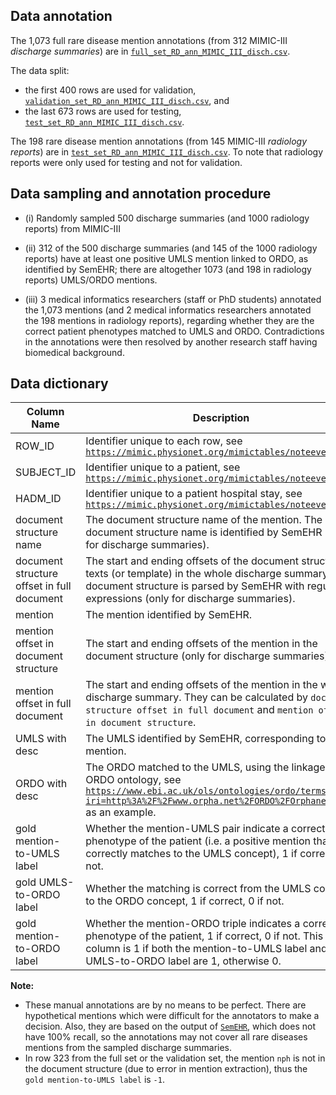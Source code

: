 ## Data annotation

The 1,073 full rare disease mention annotations (from 312 MIMIC-III *discharge summaries*) are in [`full_set_RD_ann_MIMIC_III_disch.csv`](https://github.com/acadTags/Rare-disease-identification/blob/main/data%20annotation/full_set_RD_ann_MIMIC_III_disch.csv).

The data split:
* the first 400 rows are used for validation, [`validation_set_RD_ann_MIMIC_III_disch.csv`](https://github.com/acadTags/Rare-disease-identification/blob/main/data%20annotation/validation_set_RD_ann_MIMIC_III_disch.csv), and
* the last 673 rows are used for testing, [`test_set_RD_ann_MIMIC_III_disch.csv`](https://github.com/acadTags/Rare-disease-identification/blob/main/data%20annotation/test_set_RD_ann_MIMIC_III_disch.csv).

The 198 rare disease mention annotations (from 145 MIMIC-III *radiology reports*) are in [`test_set_RD_ann_MIMIC_III_disch.csv`](https://github.com/acadTags/Rare-disease-identification/blob/main/data%20annotation/test_set_RD_ann_MIMIC_III_rad.csv). To note that radiology reports were only used for testing and not for validation.

## Data sampling and annotation procedure
* (i) Randomly sampled 500 discharge summaries (and 1000 radiology reports) from MIMIC-III

* (ii) 312 of the 500 discharge summaries (and 145 of the 1000 radiology reports) have at least one positive UMLS mention linked to ORDO, as identified by SemEHR; there are altogether 1073 (and 198 in radiology reports) UMLS/ORDO mentions.

* (iii) 3 medical informatics researchers (staff or PhD students) annotated the 1,073 mentions (and 2 medical informatics researchers annotated the 198 mentions in radiology reports), regarding whether they are the correct patient phenotypes matched to UMLS and ORDO. Contradictions in the annotations were then resolved by another research staff having biomedical background.

## Data dictionary

| Column   Name                                | Description                                                                                                                                                                                                   |
|----------------------------------------------|---------------------------------------------------------------------------------------------------------------------------------------------------------------------------------------------------------------|
| ROW_ID                                       | Identifier unique to each row, see [`https://mimic.physionet.org/mimictables/noteevents/`](https://mimic.physionet.org/mimictables/noteevents/)                                                                                                                                                     |
| SUBJECT_ID                                | Identifier unique to a patient, see [`https://mimic.physionet.org/mimictables/noteevents/`](https://mimic.physionet.org/mimictables/noteevents/)                                                                                                                                                                                                              |
| HADM_ID                                      | Identifier unique to a patient hospital stay, see [`https://mimic.physionet.org/mimictables/noteevents/`](https://mimic.physionet.org/mimictables/noteevents/)                                                                                                                                                                                                              |
| document structure name                    | The document structure name of the mention. The document structure name is identified by   SemEHR  (only for discharge summaries).                                                                                                          |
| document structure offset in full document | The start and ending offsets of the document structure texts (or template) in the whole discharge summary. The document structure is parsed by SemEHR with regular expressions  (only for discharge summaries).                            |
| mention                                      | The mention identified by SemEHR.                                                                                                                                                                          |
| mention offset in document structure       | The start and ending offsets of the mention in the document structure (only for discharge summaries).                                                                                                                                      |
| mention offset in full document            | The start and ending offsets of the mention in the whole discharge summary. They can be calculated by `document structure offset in full document` and `mention offset in document structure`.                                                                                     |
| UMLS with desc                               | The UMLS identified by SemEHR, corresponding to the mention.                                                                                                                                                |
| ORDO with desc                               | The ORDO matched to the UMLS, using the linkage in the ORDO ontology, see [`https://www.ebi.ac.uk/ols/ontologies/ordo/terms?iri=http%3A%2F%2Fwww.orpha.net%2FORDO%2FOrphanet_3325`](https://www.ebi.ac.uk/ols/ontologies/ordo/terms?iri=http%3A%2F%2Fwww.orpha.net%2FORDO%2FOrphanet_3325) as an example.          |
| gold mention-to-UMLS label                 | Whether the mention-UMLS pair indicate a correct phenotype of the patient (i.e. a positive mention that correctly matches to the UMLS concept), 1 if correct, 0 if not.                                 |
| gold UMLS-to-ORDO label                    | Whether the matching is correct from the UMLS concept to the ORDO concept, 1 if correct, 0 if not.                                                                                                          |
| gold mention-to-ORDO label                 | Whether the mention-ORDO triple indicates a correct phenotype of the patient, 1 if correct, 0 if not. This column is 1 if both the mention-to-UMLS label and the UMLS-to-ORDO label are 1, otherwise 0. |

**Note:**
* These manual annotations are by no means to be perfect. There are hypothetical mentions which were difficult for the annotators to make a decision. Also, they are based on the output of [`SemEHR`](https://github.com/CogStack/CogStack-SemEHR), which does not have 100% recall, so the annotations may not cover all rare diseases mentions from the sampled discharge summaries.
* In row 323 from the full set or the validation set, the mention `nph` is not in the document structure (due to error in mention extraction), thus the `gold mention-to-UMLS label` is `-1`.

